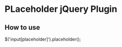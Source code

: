 PLaceholder jQuery Plugin
====================

How to use
----------

$('input[placeholder]').placeholder();
